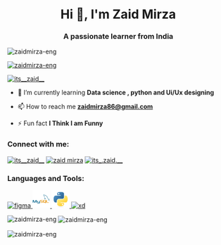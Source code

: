 <h1 align="center">Hi 👋, I'm Zaid Mirza</h1>
<h3 align="center">A passionate learner from India</h3>

<p align="left"> <img src="https://komarev.com/ghpvc/?username=zaidmirza-eng&label=Profile%20views&color=0e75b6&style=flat" alt="zaidmirza-eng" /> </p>

<p align="left"> <a href="https://github.com/ryo-ma/github-profile-trophy"><img src="https://github-profile-trophy.vercel.app/?username=zaidmirza-eng" alt="zaidmirza-eng" /></a> </p>

<p align="left"> <a href="https://twitter.com/its__zaid__" target="blank"><img src="https://img.shields.io/twitter/follow/its__zaid__?logo=twitter&style=for-the-badge" alt="its__zaid__" /></a> </p>

- 🌱 I’m currently learning **Data science , python and Ui/Ux designing**

- 📫 How to reach me **zaidmirza86@gmail.com**

- ⚡ Fun fact **I Think I am Funny**

<h3 align="left">Connect with me:</h3>
<p align="left">
<a href="https://twitter.com/its__zaid__" target="blank"><img align="center" src="https://raw.githubusercontent.com/rahuldkjain/github-profile-readme-generator/master/src/images/icons/Social/twitter.svg" alt="its__zaid__" height="30" width="40" /></a>
<a href="https://linkedin.com/in/zaid mirza" target="blank"><img align="center" src="https://raw.githubusercontent.com/rahuldkjain/github-profile-readme-generator/master/src/images/icons/Social/linked-in-alt.svg" alt="zaid mirza" height="30" width="40" /></a>
<a href="https://instagram.com/its_.zaid.__" target="blank"><img align="center" src="https://raw.githubusercontent.com/rahuldkjain/github-profile-readme-generator/master/src/images/icons/Social/instagram.svg" alt="its_.zaid.__" height="30" width="40" /></a>
</p>

<h3 align="left">Languages and Tools:</h3>
<p align="left"> <a href="https://www.figma.com/" target="_blank" rel="noreferrer"> <img src="https://www.vectorlogo.zone/logos/figma/figma-icon.svg" alt="figma" width="40" height="40"/> </a> <a href="https://www.mysql.com/" target="_blank" rel="noreferrer"> <img src="https://raw.githubusercontent.com/devicons/devicon/master/icons/mysql/mysql-original-wordmark.svg" alt="mysql" width="40" height="40"/> </a> <a href="https://www.python.org" target="_blank" rel="noreferrer"> <img src="https://raw.githubusercontent.com/devicons/devicon/master/icons/python/python-original.svg" alt="python" width="40" height="40"/> </a> <a href="https://www.adobe.com/products/xd.html" target="_blank" rel="noreferrer"> <img src="https://cdn.worldvectorlogo.com/logos/adobe-xd.svg" alt="xd" width="40" height="40"/> </a> </p>

<p><img align="left" src="https://github-readme-stats.vercel.app/api/top-langs?username=zaidmirza-eng&show_icons=true&locale=en&layout=compact" alt="zaidmirza-eng" /></p>

<p>&nbsp;<img align="center" src="https://github-readme-stats.vercel.app/api?username=zaidmirza-eng&show_icons=true&locale=en" alt="zaidmirza-eng" /></p>

<p><img align="center" src="https://github-readme-streak-stats.herokuapp.com/?user=zaidmirza-eng&" alt="zaidmirza-eng" /></p>
 
